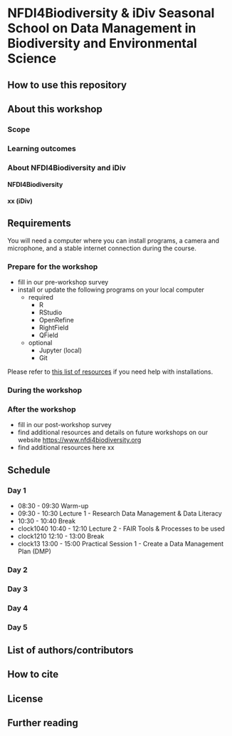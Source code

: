 # NFDI4Biodiversity & iDiv Seasonal School on Data Management in Biodiversity and Environmental Science

## How to use this repository

## About this workshop

### Scope

### Learning outcomes

### About NFDI4Biodiversity and iDiv

#### NFDI4Biodiversity

#### xx (iDiv)

## Requirements

You will need a computer where you can install programs, a camera and microphone, and a stable internet connection during the course.

### Prepare for the workshop

* fill in our pre-workshop survey
* install or update the following programs on your local computer
  * required
    * R
    * RStudio
    * OpenRefine
    * RightField
    * QField
  * optional
    * Jupyter (local)
    * Git

Please refer to [this list of resources](https://github.com/NFDI4Biodiversity/SeasonalSchool2024/misc/install.md) if you need help with installations.

### During the workshop

### After the workshop

* fill in our post-workshop survey
* find additional resources and details on future workshops on our website https://www.nfdi4biodiversity.org
* find additional resources here xx

## Schedule

### Day 1

* 08:30 - 09:30 Warm-up
* 09:30 - 10:30 Lecture 1 - Research Data Management & Data Literacy
* 10:30 - 10:40 Break
* clock1040 10:40 - 12:10 Lecture 2 - FAIR Tools & Processes to be used
* clock1210 12:10 - 13:00 Break
* clock13 13:00 - 15:00 Practical Session 1 - Create a Data Management Plan (DMP)

### Day 2

### Day 3

### Day 4

### Day 5

## List of authors/contributors

## How to cite

## License

## Further reading
